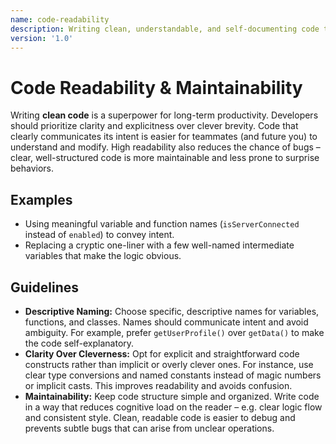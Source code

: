 ```yaml
---
name: code-readability
description: Writing clean, understandable, and self-documenting code that is easy to review and maintain over time.
version: '1.0'
---
```

# Code Readability & Maintainability

Writing **clean code** is a superpower for long-term productivity. Developers should prioritize clarity and explicitness over clever brevity. Code that clearly communicates its intent is easier for teammates (and future you) to understand and modify. High readability also reduces the chance of bugs – clear, well-structured code is more maintainable and less prone to surprise behaviors.

## Examples
- Using meaningful variable and function names (`isServerConnected` instead of `enabled`) to convey intent.
- Replacing a cryptic one-liner with a few well-named intermediate variables that make the logic obvious.

## Guidelines
- **Descriptive Naming:** Choose specific, descriptive names for variables, functions, and classes. Names should communicate intent and avoid ambiguity. For example, prefer `getUserProfile()` over `getData()` to make the code self-explanatory.
- **Clarity Over Cleverness:** Opt for explicit and straightforward code constructs rather than implicit or overly clever ones. For instance, use clear type conversions and named constants instead of magic numbers or implicit casts. This improves readability and avoids confusion.
- **Maintainability:** Keep code structure simple and organized. Write code in a way that reduces cognitive load on the reader – e.g. clear logic flow and consistent style. Clean, readable code is easier to debug and prevents subtle bugs that can arise from unclear operations.
